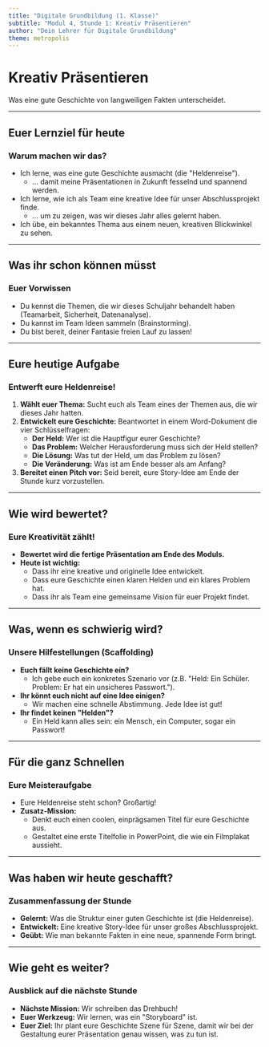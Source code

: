 ```yaml
---
title: "Digitale Grundbildung (1. Klasse)"
subtitle: "Modul 4, Stunde 1: Kreativ Präsentieren"
author: "Dein Lehrer für Digitale Grundbildung"
theme: metropolis
---
```


# Kreativ Präsentieren

Was eine gute Geschichte von langweiligen Fakten unterscheidet.

---

## Euer Lernziel für heute

### Warum machen wir das?

*   Ich lerne, was eine gute Geschichte ausmacht (die "Heldenreise").
    *   ... damit meine Präsentationen in Zukunft fesselnd und spannend werden.
*   Ich lerne, wie ich als Team eine kreative Idee für unser Abschlussprojekt finde.
    *   ... um zu zeigen, was wir dieses Jahr alles gelernt haben.
*   Ich übe, ein bekanntes Thema aus einem neuen, kreativen Blickwinkel zu sehen.

---

## Was ihr schon können müsst

### Euer Vorwissen

*   Du kennst die Themen, die wir dieses Schuljahr behandelt haben (Teamarbeit, Sicherheit, Datenanalyse).
*   Du kannst im Team Ideen sammeln (Brainstorming).
*   Du bist bereit, deiner Fantasie freien Lauf zu lassen!

---

## Eure heutige Aufgabe

### Entwerft eure Heldenreise!

1.  **Wählt euer Thema:** Sucht euch als Team eines der Themen aus, die wir dieses Jahr hatten.
2.  **Entwickelt eure Geschichte:** Beantwortet in einem Word-Dokument die vier Schlüsselfragen:
    *   **Der Held:** Wer ist die Hauptfigur eurer Geschichte?
    *   **Das Problem:** Welcher Herausforderung muss sich der Held stellen?
    *   **Die Lösung:** Was tut der Held, um das Problem zu lösen?
    *   **Die Veränderung:** Was ist am Ende besser als am Anfang?
3.  **Bereitet einen Pitch vor:** Seid bereit, eure Story-Idee am Ende der Stunde kurz vorzustellen.

---

## Wie wird bewertet?

### Eure Kreativität zählt!

*   **Bewertet wird die fertige Präsentation am Ende des Moduls.**
*   **Heute ist wichtig:**
    *   Dass ihr eine kreative und originelle Idee entwickelt.
    *   Dass eure Geschichte einen klaren Helden und ein klares Problem hat.
    *   Dass ihr als Team eine gemeinsame Vision für euer Projekt findet.

---

## Was, wenn es schwierig wird?

### Unsere Hilfestellungen (Scaffolding)

*   **Euch fällt keine Geschichte ein?**
    *   Ich gebe euch ein konkretes Szenario vor (z.B. "Held: Ein Schüler. Problem: Er hat ein unsicheres Passwort.").
*   **Ihr könnt euch nicht auf eine Idee einigen?**
    *   Wir machen eine schnelle Abstimmung. Jede Idee ist gut!
*   **Ihr findet keinen "Helden"?**
    *   Ein Held kann alles sein: ein Mensch, ein Computer, sogar ein Passwort!

---

## Für die ganz Schnellen

### Eure Meisteraufgabe

*   Eure Heldenreise steht schon? Großartig!
*   **Zusatz-Mission:**
    *   Denkt euch einen coolen, einprägsamen Titel für eure Geschichte aus.
    *   Gestaltet eine erste Titelfolie in PowerPoint, die wie ein Filmplakat aussieht.

---

## Was haben wir heute geschafft?

### Zusammenfassung der Stunde

*   **Gelernt:** Was die Struktur einer guten Geschichte ist (die Heldenreise).
*   **Entwickelt:** Eine kreative Story-Idee für unser großes Abschlussprojekt.
*   **Geübt:** Wie man bekannte Fakten in eine neue, spannende Form bringt.

---

## Wie geht es weiter?

### Ausblick auf die nächste Stunde

*   **Nächste Mission:** Wir schreiben das Drehbuch!
*   **Euer Werkzeug:** Wir lernen, was ein "Storyboard" ist.
*   **Euer Ziel:** Ihr plant eure Geschichte Szene für Szene, damit wir bei der Gestaltung eurer Präsentation genau wissen, was zu tun ist.

